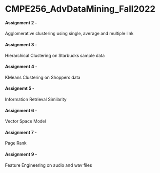 # CMPE256_AdvDataMining_Fall2022
#### Assignment 2 - 
Agglomerative clustering using single, average and multiple link

#### Assignment 3 - 
Hierarchical Clustering on Starbucks sample data

#### Assignment 4 - 
KMeans Clustering on Shoppers data

#### Assignemt 5 - 
Information Retrieval Similarity

#### Assignment 6 - 
Vector Space Model

#### Assignment 7 - 
Page Rank

#### Assignment 9 - 
Feature Engineering on audio and wav files
